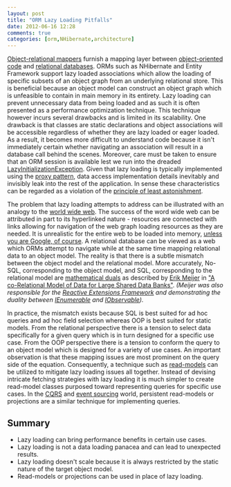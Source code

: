 ```yaml
---
layout: post
title: "ORM Lazy Loading Pitfalls"
date: 2012-06-16 12:28
comments: true
categories: [orm,NHibernate,architecture]
---
```


[Object-relational mappers](http://en.wikipedia.org/wiki/Object-relational_mapping) furnish a mapping layer between [object-oriented code](http://en.wikipedia.org/wiki/Object-oriented_programming) and [relational databases](http://en.wikipedia.org/wiki/Relational_database). ORMs such as NHibernate and Entity Framework support lazy loaded associations which allow the loading of specific subsets of an object graph from an underlying relational store. This is beneficial because an object model can construct an object graph which is unfeasible to contain in main memory in its entirety. Lazy loading can prevent unnecessary data from being loaded and as such it is often presented as a performance optimization technique. This technique however incurs several drawbacks and is limited in its scalability. One drawback is that classes are static declarations and object associations will be accessible regardless of whether they are lazy loaded or eager loaded. As a result, it becomes more difficult to understand code because it isn't immediately certain whether navigating an association will result in a database call behind the scenes. Moreover, care must be taken to ensure that an ORM session is available lest we run into the dreaded [LazyInitializationException](http://docs.jboss.org/hibernate/core/3.5/api/org/hibernate/LazyInitializationException.html). Given that lazy loading is typically implemented using the [proxy pattern](http://en.wikipedia.org/wiki/Proxy_pattern), data access implementation details inevitably and invisibly leak into the rest of the application. In sense these characteristics can be regarded as a violation of the [principle of least astonishment](http://en.wikipedia.org/wiki/Principle_of_least_astonishment).

The problem that lazy loading attempts to address can be illustrated with an analogy to the [world wide web](http://en.wikipedia.org/wiki/World_Wide_Web). The success of the word wide web can be attributed in part to its hyperlinked nature - resources are connected with links allowing for navigation of the web graph loading resources as they are needed. It is unrealistic for the entire web to be loaded into memory, [unless you are Google, of course](http://jots.mypopescu.com/post/219463131/google-can-keep-all-web-in-memory). A relational database can be viewed as a web which ORMs attempt to navigate while at the same time mapping relational data to an object model. The reality is that there is a subtle mismatch between the object model and the relational model. More accurately, No-SQL, corresponding to the object model, and SQL, corresponding to the relational model are [mathematical duals](http://bit.ly/KQoKA6) as described by [Erik Meijer](http://research.microsoft.com/en-us/um/people/emeijer/) in ["A co-Relational Model of Data for Large Shared Data Banks"](http://queue.acm.org/detail.cfm?id=1961297). _(Meijer was also responsible for the [Reactive Extensions Framework](http://msdn.microsoft.com/en-us/data/gg577609.aspx) and demonstrating the duality between [IEnumerable<T>](http://msdn.microsoft.com/en-us/library/9eekhta0.aspx) and [IObservable<T>](http://msdn.microsoft.com/en-us/library/dd990377.aspx))._ 

In practice, the mismatch exists because SQL is best suited for ad hoc queries and ad hoc field selection whereas OOP is best suited for static models. From the relational perspective there is a tension to select data specifically for a given query which is in turn designed for a specific use case. From the OOP perspective there is a tension to conform the query to an object model which is designed for a variety of use cases. An important observation is that these mapping issues are most prominent on the query side of the equation. Consequently, a technique such as [read-models](http://gorodinski.com/blog/2012/04/25/read-models-as-a-tactical-pattern-in-domain-driven-design-ddd/) can be utilized to mitigate lazy loading issues all together. Instead of devising intricate fetching strategies with lazy loading it is much simpler to create read-model classes purposed toward representing queries for specific use cases. In the [CQRS](http://martinfowler.com/bliki/CQRS.html) and [event sourcing](http://martinfowler.com/eaaDev/EventSourcing.html) world, persistent read-models or projections are a similar technique for implementing queries.

## Summary
- Lazy loading can bring performance benefits in certain use cases.
- Lazy loading is not a data loading panacea and can lead to unexpected results.
- Lazy loading doesn't scale because it is always restricted by the static nature of the target object model.
- Read-models or projections can be used in place of lazy loading.

